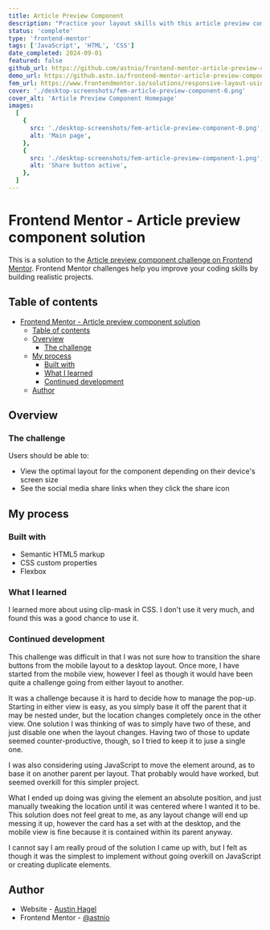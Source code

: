 ```yaml
---
title: Article Preview Component
description: "Practice your layout skills with this article preview component. There's lots of fun to be had playing around with animations for the sharing icons as well."
status: 'complete'
type: 'frontend-mentor'
tags: ['JavaScript', 'HTML', 'CSS']
date_completed: 2024-09-01
featured: false
github_url: https://github.com/astnio/frontend-mentor-article-preview-component
demo_url: https://github.astn.io/frontend-mentor-article-preview-component/
fem_url: https://www.frontendmentor.io/solutions/responsive-layout-using-flexbox-and-javascript-guzuTEOrfj
cover: './desktop-screenshots/fem-article-preview-component-0.png'
cover_alt: 'Article Preview Component Homepage'
images:
  [
    {
      src: './desktop-screenshots/fem-article-preview-component-0.png',
      alt: 'Main page',
    },
    {
      src: './desktop-screenshots/fem-article-preview-component-1.png',
      alt: 'Share button active',
    },
  ]
---
```


# Frontend Mentor - Article preview component solution

This is a solution to the [Article preview component challenge on Frontend Mentor](https://www.frontendmentor.io/challenges/article-preview-component-dYBN_pYFT). Frontend Mentor challenges help you improve your coding skills by building realistic projects.

## Table of contents

- [Frontend Mentor - Article preview component solution](#frontend-mentor---article-preview-component-solution)
  - [Table of contents](#table-of-contents)
  - [Overview](#overview)
    - [The challenge](#the-challenge)
  - [My process](#my-process)
    - [Built with](#built-with)
    - [What I learned](#what-i-learned)
    - [Continued development](#continued-development)
  - [Author](#author)

## Overview

### The challenge

Users should be able to:

- View the optimal layout for the component depending on their device's screen size
- See the social media share links when they click the share icon

## My process

### Built with

- Semantic HTML5 markup
- CSS custom properties
- Flexbox

### What I learned

I learned more about using clip-mask in CSS. I don't use it very much, and found this was a good chance to use it.

### Continued development

This challenge was difficult in that I was not sure how to transition the share buttons from the mobile layout to a desktop layout. Once more, I have started from the mobile view, however I feel as though it would have been quite a challenge going from either layout to another.

It was a challenge because it is hard to decide how to manage the pop-up. Starting in either view is easy, as you simply base it off the parent that it may be nested under, but the location changes completely once in the other view. One solution I was thinking of was to simply have two of these, and just disable one when the layout changes. Having two of those to update seemed counter-productive, though, so I tried to keep it to juse a single one.

I was also considering using JavaScript to move the element around, as to base it on another parent per layout. That probably would have worked, but seemed overkill for this simpler project.

What I ended up doing was giving the element an absolute position, and just manually tweaking the location until it was centered where I wanted it to be. This solution does not feel great to me, as any layout change will end up messing it up, however the card has a set with at the desktop, and the mobile view is fine because it is contained within its parent anyway.

I cannot say I am really proud of the solution I came up with, but I felt as though it was the simplest to implement without going overkill on JavaScript or creating duplicate elements.

## Author

- Website - [Austin Hagel](https://astnio)
- Frontend Mentor - [@astnio](https://www.frontendmentor.io/profile/astnio)